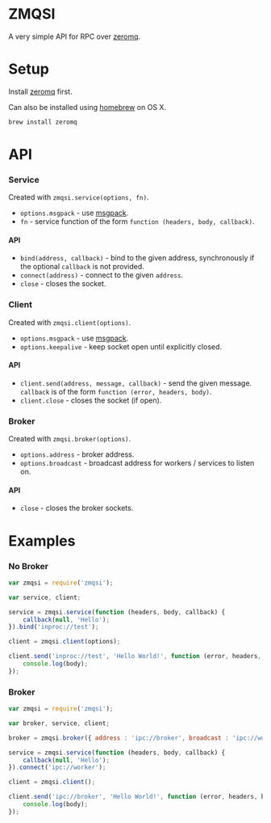 # ZMQSI

A very simple API for RPC over [zeromq](http://www.zeromq.org/intro:get-the-software).

# Setup

Install [zeromq](http://www.zeromq.org/intro:get-the-software) first.

Can also be installed using [homebrew](http://brew.sh/) on OS X.

```bash
brew install zeromq
```

# API

### Service

Created with `zmqsi.service(options, fn)`.

- `options.msgpack` - use [msgpack](http://msgpack.org/).
- `fn` - service function of the form `function (headers, body, callback)`.

#### API

- `bind(address, callback)` - bind to the given address, synchronously if the optional `callback` is not provided.
- `connect(address)` - connect to the given `address`.
- `close` - closes the socket.

### Client

Created with `zmqsi.client(options)`.

- `options.msgpack` - use [msgpack](http://msgpack.org/).
- `options.keepalive` - keep socket open until explicitly closed.

#### API

- `client.send(address, message, callback)` - send the given message. `callback` is of the form `function (error, headers, body)`.
- `client.close` - closes the socket (if open).

### Broker

Created with `zmqsi.broker(options)`.

- `options.address` - broker address.
- `options.broadcast` - broadcast address for workers / services to listen on.

#### API

- `close` - closes the broker sockets.


# Examples

### No Broker

```javascript
var zmqsi = require('zmqsi');

var service, client;

service = zmqsi.service(function (headers, body, callback) {
    callback(null, 'Hello');
}).bind('inproc://test');

client = zmqsi.client(options);

client.send('inproc://test', 'Hello World!', function (error, headers, body) {
    console.log(body);
});
```

### Broker

```javascript
var zmqsi = require('zmqsi');

var broker, service, client;

broker = zmqsi.broker({ address : 'ipc://broker', broadcast : 'ipc://worker'});

service = zmqsi.service(function (headers, body, callback) {
    callback(null, 'Hello');
}).connect('ipc://worker');

client = zmqsi.client();

client.send('ipc://broker', 'Hello World!', function (error, headers, body) {
    console.log(body);
});
```